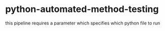 # python-automated-method-testing

this pipeline requires a parameter which specifies which python file to run
